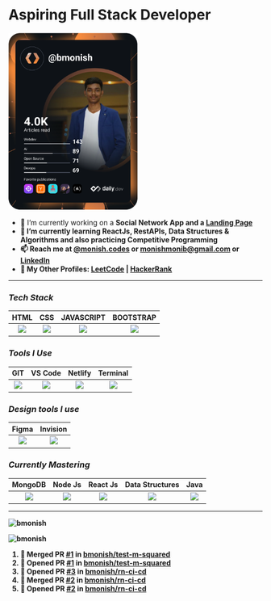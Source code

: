 <div align="left">
<h1>Aspiring Full Stack Developer</h1>
  <a href="https://app.daily.dev/get?r=bmonish"><img src="https://github.com/bmonish/bmonish/blob/master/devcard.svg" width="256" alt="Monish's Dev Card"/></a>
<ul>
  <li>🔭 I’m currently working on a <strong>Social Network App<strong> and a <a href="https://bmonish.github.io/early-storage/"><strong>Landing Page</strong></a></li>
  <li>🌱 I’m currently learning <strong>ReactJs, RestAPIs, Data Structures & Algorithms</strong> and also practicing <strong>Competitive Programming</strong></li>
  <li>📫 Reach me at <a href="https://www.instagram.com/monish.codes/"><strong>@monish.codes</strong></a> or <a href="mailto:monishmonib@gmail.com"><strong>monishmonib@gmail.com</strong></a> or <a href="https://linkedin.com/in/bmonish"><strong>LinkedIn</strong></a>
  <li>👤 My Other Profiles: <a href="https://leetcode.com/bmonish/"><strong>LeetCode</strong></a> | <a href="https://www.hackerrank.com/monishmonib"><strong>HackerRank</strong></a></li>
</ul>
</div>

---
### ***Tech Stack***

| HTML  | CSS | JAVASCRIPT | BOOTSTRAP |
| :-------------: | :-------------: | :-------------: | :-------------: |
| <img height="30px" src="https://cdn.svgporn.com/logos/html-5.svg">  | <img height="30px" src="https://cdn.svgporn.com/logos/css-3.svg"> | <img height="30px" src="https://cdn.svgporn.com/logos/javascript.svg"> | <img height="30px" src="https://cdn.svgporn.com/logos/bootstrap.svg"> |

### ***Tools I Use***

| GIT  | VS Code | Netlify | Terminal | 
| :-------------: | :-------------: |:-------------: | :-------------: |
| <img height="30px" src="https://cdn.svgporn.com/logos/git-icon.svg">  | <img height="30px" src="https://cdn.svgporn.com/logos/visual-studio-code.svg"> |  <img height="30px" src="https://cdn.svgporn.com/logos/netlify.svg"> |  <img height="30px" src="https://cdn.svgporn.com/logos/terminal.svg"> | 

### ***Design tools I use***

| Figma | Invision |
| :-------------: | :-------------: |
| <img height="30px" src="https://cdn.svgporn.com/logos/figma.svg"> | <img height="30px" src="https://cdn.svgporn.com/logos/invision.svg"> |

### ***Currently Mastering***

| MongoDB | Node Js | React Js | Data Structures | Java |
| :-------------: | :-------------: | :-------------: | :-------------: | :-------------: |
 | <img height="30px" src="https://cdn.svgporn.com/logos/mongodb.svg"> |<img height="30px" src="https://cdn.svgporn.com/logos/nodejs-icon.svg"> |  <img height="30px" src="https://cdn.svgporn.com/logos/react.svg"> | <img height="30px" src="https://image.flaticon.com/icons/png/512/2920/2920211.png"> | <img height="30px" src="https://cdn.svgporn.com/logos/java.svg"> |

_____

<p><img src="https://github-readme-stats.vercel.app/api?username=bmonish&count_private=true&show_icons=true&theme=react&hide=stars" alt="bmonish"/></p>

<p><img src="https://github-readme-streak-stats.herokuapp.com/?user=bmonish" alt="bmonish"/></p>

<!--START_SECTION:activity-->
1. 🎉 Merged PR [#1](https://github.com/bmonish/test-m-squared/pull/1) in [bmonish/test-m-squared](https://github.com/bmonish/test-m-squared)
2. 💪 Opened PR [#1](https://github.com/bmonish/test-m-squared/pull/1) in [bmonish/test-m-squared](https://github.com/bmonish/test-m-squared)
3. 💪 Opened PR [#3](https://github.com/bmonish/rn-ci-cd/pull/3) in [bmonish/rn-ci-cd](https://github.com/bmonish/rn-ci-cd)
4. 🎉 Merged PR [#2](https://github.com/bmonish/rn-ci-cd/pull/2) in [bmonish/rn-ci-cd](https://github.com/bmonish/rn-ci-cd)
5. 💪 Opened PR [#2](https://github.com/bmonish/rn-ci-cd/pull/2) in [bmonish/rn-ci-cd](https://github.com/bmonish/rn-ci-cd)
<!--END_SECTION:activity-->

